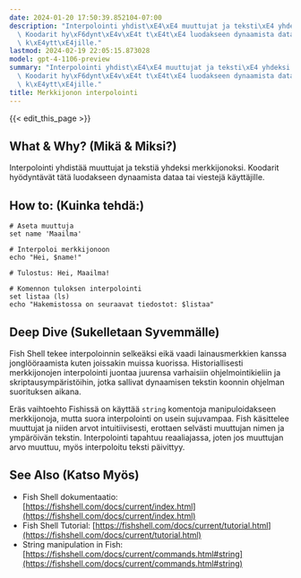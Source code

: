 ```yaml
---
date: 2024-01-20 17:50:39.852104-07:00
description: "Interpolointi yhdist\xE4\xE4 muuttujat ja teksti\xE4 yhdeksi merkkijonoksi.\
  \ Koodarit hy\xF6dynt\xE4v\xE4t t\xE4t\xE4 luodakseen dynaamista dataa tai viestej\xE4\
  \ k\xE4ytt\xE4jille."
lastmod: 2024-02-19 22:05:15.873028
model: gpt-4-1106-preview
summary: "Interpolointi yhdist\xE4\xE4 muuttujat ja teksti\xE4 yhdeksi merkkijonoksi.\
  \ Koodarit hy\xF6dynt\xE4v\xE4t t\xE4t\xE4 luodakseen dynaamista dataa tai viestej\xE4\
  \ k\xE4ytt\xE4jille."
title: Merkkijonon interpolointi
---
```


{{< edit_this_page >}}

## What & Why? (Mikä & Miksi?)
Interpolointi yhdistää muuttujat ja tekstiä yhdeksi merkkijonoksi. Koodarit hyödyntävät tätä luodakseen dynaamista dataa tai viestejä käyttäjille.

## How to: (Kuinka tehdä:)
```Fish Shell
# Aseta muuttuja
set name 'Maailma'

# Interpoloi merkkijonoon
echo "Hei, $name!"

# Tulostus: Hei, Maailma!
```

```Fish Shell
# Komennon tuloksen interpolointi
set listaa (ls)
echo "Hakemistossa on seuraavat tiedostot: $listaa"
```

## Deep Dive (Sukelletaan Syvemmälle)
Fish Shell tekee interpoloinnin selkeäksi eikä vaadi lainausmerkkien kanssa jonglööraamista kuten joissakin muissa kuorissa. Historiallisesti merkkijonojen interpolointi juontaa juurensa varhaisiin ohjelmointikieliin ja skriptausympäristöihin, jotka sallivat dynaamisen tekstin koonnin ohjelman suorituksen aikana.

Eräs vaihtoehto Fishissä on käyttää `string` komentoja manipuloidakseen merkkijonoja, mutta suora interpolointi on usein sujuvampaa. Fish käsittelee muuttujat ja niiden arvot intuitiivisesti, erottaen selvästi muuttujan nimen ja ympäröivän tekstin. Interpolointi tapahtuu reaaliajassa, joten jos muuttujan arvo muuttuu, myös interpoloitu teksti päivittyy.

## See Also (Katso Myös)
- Fish Shell dokumentaatio: [https://fishshell.com/docs/current/index.html](https://fishshell.com/docs/current/index.html)
- Fish Shell Tutorial: [https://fishshell.com/docs/current/tutorial.html](https://fishshell.com/docs/current/tutorial.html)
- String manipulation in Fish: [https://fishshell.com/docs/current/commands.html#string](https://fishshell.com/docs/current/commands.html#string)
